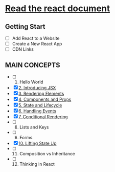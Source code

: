 # [Read the react document](https://reactjs.org/docs/getting-started.html)


## Getting Start
- [ ] Add React to a Website
- [ ] Create a New React App
- [ ] CDN Links

## MAIN CONCEPTS
- [ ] 1. Hello World
- [x] [2. Introducing JSX](https://github.com/sally225/mywiki/blob/master/react/doc/MAIN_CONCEPTS/2.Introdusing-jsx.md)
- [x] [3. Rendering Elements](https://github.com/sally225/mywiki/blob/master/react/doc/MAIN_CONCEPTS/3.Rendering-Elements.md)
- [x] [4. Components and Props](https://github.com/sally225/mywiki/blob/master/react/doc/MAIN_CONCEPTS/4.Components%20and%20Props.md)
- [x] [5. State and Lifecycle](https://github.com/sally225/mywiki/blob/master/react/doc/MAIN_CONCEPTS/5.State%20and%20Lifecycle.md)
- [x] [6. Handling Events](https://github.com/sally225/mywiki/blob/master/react/doc/MAIN_CONCEPTS/6.Handling%20Events.md)
- [x] [7. Conditional Rendering](https://github.com/sally225/mywiki/blob/master/react/doc/MAIN_CONCEPTS/7.Conditional%20Rendering.md)
- [ ] 8. Lists and Keys
- [ ] 9. Forms
- [x] [10. Lifting State Up](https://github.com/sally225/mywiki/blob/master/react/doc/MAIN_CONCEPTS/a10.Lifting%20State%20up.md)
- [ ] 11. Composition vs Inheritance
- [ ] 12. Thinking In React
